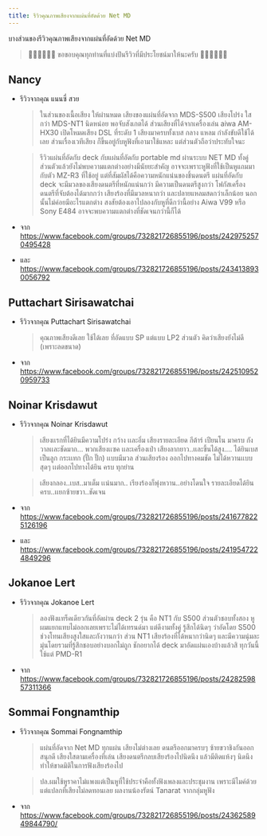 ```yaml
---
title: รีวิวคุณภาพเสียงจากแผ่นที่อัดด้วย Net MD
---
```


บางส่วนของรีวิวคุณภาพเสียงจากแผ่นที่อัดด้วย Net MD

> 🙏🏻🙏🏻🙏🏻 ขอขอบคุณทุกท่านที่แบ่งปันรีวิวที่มีประโยชน์มาให้นะครับ 🙏🏻🙏🏻🙏🏻

## Nancy
- รีวิวจากคุณ แนนซี่ สวย
  > ในส่วนของเนื้อเสียง ให้ผ่านหมด เสียงของแผ่นที่อัดจาก MDS-S500 เสียงโปร่ง ใสกว่า MDS-NT1 นิดหน่อย พอจับสังเกตได้ ส่วนเสียงที่ได้จากเครื่องเล่น aiwa AM-HX30 เปิดโหมดเสียง DSL ที่ระดับ 1 เสียงมาครบทั้งเบส กลาง แหลม กำลังขับดีใช้ได้เลย ส่วนเรื่องเวทีเสียง ก็ขึ้นอยู่กับหูฟังที่เอามาใช้แหละ แต่ส่วนตัวถือว่าประทับใจนะ

  > รีวิวแผ่นที่อัดกับ deck กับแผ่นที่อัดกับ portable md ผ่านระบบ NET MD ทั้งคู่ ส่วนตัวแล้วยังไม่พบความแตกต่างอย่างมีนัยยะสำคัญ อาจจะเพราะหูฟังที่ใช้เป็นหูแถมมากับตัว MZ-R3 ที่ใช้อยู่ แต่ที่สัมผัสได้คือความหนักแน่นของชิ้นดนตรี แผ่นที่อัดกับ deck จะมีมวลของเสียงดนตรีที่หนักแน่นกว่า มีความเป็นดนตรีสูงกว่า โฟกัสเครื่องดนตรีที่จับต้องได้มากกว่า เสียงร้องที่มีมวลหนากว่า และปลายแหลมสดกว่าเล็กน้อย นอกนั้นไม่ค่อยมีอะไรแตกต่าง สงสัยต้องเอาไปลองกับหูที่ดีกว่านี้อย่าง Aiwa V99 หรือ Sony E484 อาจจะพบความแตกต่างที่ชัดเจนกว่านี้ก็ได้
- จาก https://www.facebook.com/groups/732821726855196/posts/2429752570495428
- และ https://www.facebook.com/groups/732821726855196/posts/2434138930056792


## Puttachart Sirisawatchai
- รีวิวจากคุณ Puttachart Sirisawatchai
  > คุณภาพเสียงดีเลย ใช้ได้เลย ที่อัดแบบ SP แต่แบบ LP2 ส่วนตัว คิดว่าเสียงยังไม่ดี (เพราะลดขนาด)
- จาก https://www.facebook.com/groups/732821726855196/posts/2425109520959733

## Noinar Krisdawut
- รีวิวจากคุณ Noinar Krisdawut
  > เสียงเเรกที่ได้ยินมีความโปร่ง กว้าง เเละอิ่ม
  เสียงรายละเอียด  กีต้าร์ เปียนโน มาครบ กังวาลเเละชัดมาก...
  พวกเสียงเเซค เเละเครื่องเป่า เสียงลากยาว..เเละขึ้นได้สูง....
  ได้ยินเบสเป็นลูก กระเเทก (ปั๊ก ปั๊ก) เเบบมีมวล
  ส่วนเสียงร้อง ออกไปทางคมชัด ไม่ได้หวานเเบบสุดๆ
  เเต่ออกไปทางได้ยิน ครบ ทุกย่าน

  > เสียงกลอง..เบส..มาเต็ม เเน่นมาก..
  เรียงร้องก็พุ่งหวาน..อย่างโดนใจ
  รายละเอียดได้ยินครบ..เเยกซ้ายขวา..ชัดเจน
- จาก https://www.facebook.com/groups/732821726855196/posts/2416778225126196
- และ https://www.facebook.com/groups/732821726855196/posts/2419547224849296

## Jokanoe Lert
- รีวิวจากคุณ Jokanoe Lert
  > ลองฟังแทร็คเดียวกันที่อัดผ่าน deck 2 รุ่น คือ NT1 กับ S500 ส่วนตัวชอบทั้งสอง หูผมแยกแทบไม่ออกเลยเพราะไม่ได้เทรนด์มา แต่ดีงามทั้งคู่ รู้สึกได้นิดๆ ว่าอัดโดย S500 ช่วงโทนเสียงสูงใสและกังวานกว่า ส่วน NT1 เสียงร้องที่ได้หนากว่านิดๆ และมีความนุ่มละมุ่นโดยรวมที่รู้สึกชอบอย่างบอกไม่ถูก ชักอยากได้ deck มาอัดแผ่นเองบ้างแล้วสิ ทุกวันนี้ใช้แต่ PMD-R1
- จาก https://www.facebook.com/groups/732821726855196/posts/2428259857311366

## Sommai Fongnamthip
- รีวิวจากคุณ Sommai Fongnamthip
  > แผ่นที่อัดจาก Net MD ทุกแผ่น เสียงไม่ต่างเลย
  ดนตรีออกมาครบๆ ซ้ายขวาชิงกันออกสนุกดี เสียงใสตามเครื่องที่เล่น
  เสียงดนตรีกลบเสียงร้องไปนิดนึง แล้วมีติดแห้งๆ นิดนึงทำให้ขาดมิติในการฟังเสียงร้องไป

  > ปล.ผมใช้หูราคาไม่แพงแต่เป็นหูที่ใช้ประจำคือทั้งฟังเพลงและประชุมงาน เพราะมีไมค์ด้วยแต่แปลกที่เสียงไม่ลดทอนเลย ผลงานน้องรัตน์
  Tanarat จากกลุ่มหูฟัง
- จาก https://www.facebook.com/groups/732821726855196/posts/2436258949844790/
